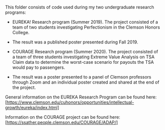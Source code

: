 This folder consists of code used during my two undergraduate research programs:

- EUREKA! Research program (Summer 2019). The project consisted of a team of two students investigating Perfectionism in the Clemson Honors College.
- The result was a published poster presented during Fall 2019.

- COURAGE Research program (Summer 2020). The project consisted of a team of three students investigating Extreme Value Analysis on TSA Claim data to determine the worst-case scenario for payouts the TSA would pay to passengers.
- The result was a poster presented to a panel of Clemson professors through Zoom and an individual poster created and shared at the end of the project.

General information on the EUREKA Research Program can be found here: [https://www.clemson.edu/cuhonors/opportunities/intellectual-growth/eureka/index.html]

Information on the COURAGE project can be found here: [https://ssather.people.clemson.edu/COURAGE/ADAP/]

